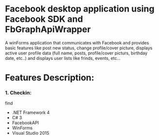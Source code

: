 # Facebook desktop application using Facebook SDK and FbGraphApiWrapper

A winForms application that communicates with Facebook and provides basic features like
post new status, change profile/cover picture, displays active user profile data (full name, posts, profile/cover picturs, birthday date, etc..) 
and displays user lists like frinds, events, etc...


  
 # Features Description:
  
<h3>1. Checkin: </h3>
  find
  
  <ul>
  <li>.NET Framework 4</li>
  <li>C# 3</li>
  <li>FacebookAPI</li>
  <li>WinForms</li>
  <li>Visual Studio 2015</li>
</ul>

  
  




